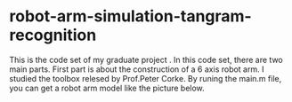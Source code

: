 # robot-arm-simulation-tangram-recognition
This is the code set of my graduate project <Tangram recognition and catching simulation with robot arm>.
  In this code set, there are two main parts.
  First part is about the construction of a 6 axis robot arm. I studied the toolbox relesed by Prof.Peter Corke.
  By runing the main.m file, you can get a robot arm model like the picture below.
  
